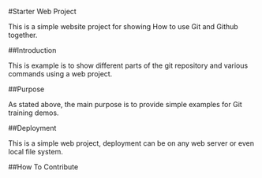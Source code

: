 #Starter Web Project

This is a simple website project for showing
How to use Git and Github together.

##Introduction

This is example is to show different parts 
of the git repository and various commands using a web project.

##Purpose

As stated above, the main purpose is to provide simple
examples for Git training demos.

##Deployment

 This is a simple web project, deployment can be on any web server or even local
 file system.

##How To Contribute